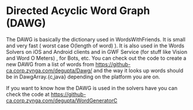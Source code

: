 Directed Acyclic Word Graph (DAWG)
====================================
The DAWG is basically the dictionary used in WordsWithFriends. It is small and very fast ( worst case O(length of word) ). It is also used in the Words Solvers on iOS and Android clients and in GWF Service (for stuff like Vision and Word O Meters) , for Bots, etc. You can check out the code to create a new DAWG from a list of words from https://github-ca.corp.zynga.com/degupta/Dawg/ and the way it looks up words should be in DawgArray.{c,java} depending on the platform you are on.

If you want to know how the DAWG is used in the solvers have you can check the code at https://github-ca.corp.zynga.com/degupta/WordGeneratorC
